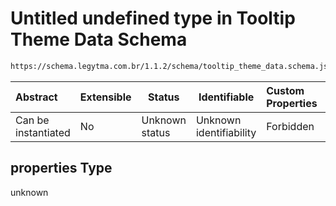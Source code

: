 # Untitled undefined type in Tooltip Theme Data Schema

```txt
https://schema.legytma.com.br/1.1.2/schema/tooltip_theme_data.schema.json#/properties
```




| Abstract            | Extensible | Status         | Identifiable            | Custom Properties | Additional Properties | Access Restrictions | Defined In                                                                                          |
| :------------------ | ---------- | -------------- | ----------------------- | :---------------- | --------------------- | ------------------- | --------------------------------------------------------------------------------------------------- |
| Can be instantiated | No         | Unknown status | Unknown identifiability | Forbidden         | Allowed               | none                | [tooltip_theme_data.schema.json\*](../schema/tooltip_theme_data.schema.json) |

## properties Type

unknown
